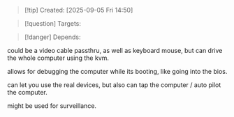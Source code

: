 
>[!tip] Created: [2025-09-05 Fri 14:50]

>[!question] Targets: 

>[!danger] Depends: 

could be a video cable passthru, as well as keyboard mouse, but can drive the whole computer using the kvm.

allows for debugging the computer while its booting, like going into the bios.

can let you use the real devices, but also can tap the computer / auto pilot the computer.

might be used for surveillance.